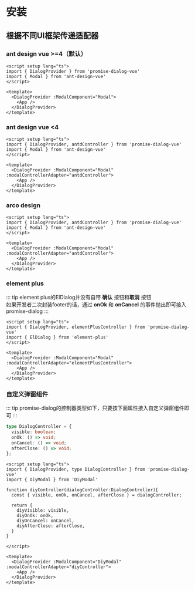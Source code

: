# 安装

## 根据不同UI框架传递适配器

### ant design vue >=4（默认）
```vue 
<script setup lang="ts">
import { DialogProvider } from 'promise-dialog-vue'
import { Modal } from 'ant-design-vue'
</script>

<template>
  <DialogProvider :ModalComponent="Modal">
    <App />
  </DialogProvider>
</template>
```

### ant design vue <4
```vue 
<script setup lang="ts">
import { DialogProvider, antdController } from 'promise-dialog-vue'
import { Modal } from 'ant-design-vue'
</script>

<template>
  <DialogProvider :ModalComponent="Modal" :modalControllerAdapter="antdController">
    <App />
  </DialogProvider>
</template>
```

### arco design
```vue 
<script setup lang="ts">
import { DialogProvider, antdController } from 'promise-dialog-vue'
import { Modal } from 'ant-design-vue'
</script>

<template>
  <DialogProvider :ModalComponent="Modal" :modalControllerAdapter="antdController">
    <App />
  </DialogProvider>
</template>
```

### element plus
::: tip
element plus的ElDialog并没有自带 **确认** 按钮和**取消** 按钮  
如果开发者二次封装footer的话，通过 **onOk** 和 **onCancel** 的事件抛出即可接入promise-dialog
:::
```vue 
<script setup lang="ts">
import { DialogProvider, elementPlusController } from 'promise-dialog-vue'
import { ElDialog } from 'element-plus'
</script>

<template>
  <DialogProvider :ModalComponent="Modal" :modalControllerAdapter="elementPlusController">
    <App />
  </DialogProvider>
</template>
```

### 自定义弹窗组件
::: tip
promise-dialog的控制器类型如下，只要按下面属性接入自定义弹窗组件即可
:::
```ts
type DialogController = {
  visible: boolean;
  onOk: () => void;
  onCancel: () => void;
  afterClose: () => void;
};
```

```vue 
<script setup lang="ts">
import { DialogProvider, type DialogController } from 'promise-dialog-vue'
import { DiyModal } from 'DiyModal'

function diyController(dialogController:DialogController){
  const { visible, onOk, onCancel, afterClose } = dialogController;

  return {
    diyVisible: visible,
    diyOnOk: onOk,
    diyOnCancel: onCancel,
    diyAfterClose: afterClose,
  }
}

</script>

<template>
  <DialogProvider :ModalComponent="DiyModal" :modalControllerAdapter="diyController">
    <App />
  </DialogProvider>
</template>
```


